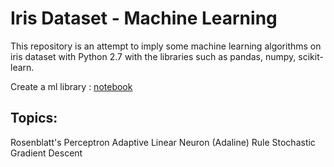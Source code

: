 # Iris Dataset - Machine Learning

This repository is an attempt to imply some machine learning algorithms on iris dataset with Python 2.7 with the libraries such as pandas, numpy, scikit-learn. 

Create a ml library : <A href='http://nbviewer.jupyter.org/github/sametmarasli/Project_Iris_Dataset/blob/master/ml_library.ipynb'>notebook</A><BR>
## Topics:
Rosenblatt's Perceptron
Adaptive Linear Neuron (Adaline) Rule
Stochastic Gradient Descent
